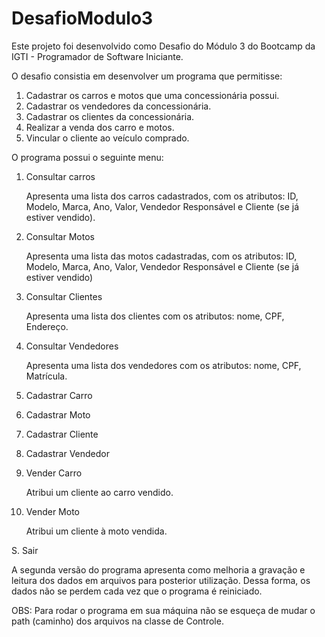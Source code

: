 # DesafioModulo3

Este projeto foi desenvolvido como Desafio do Módulo 3 do Bootcamp da IGTI - Programador de Software Iniciante.

O desafio consistia em desenvolver um programa que permitisse: 
1. Cadastrar os carros e motos que uma concessionária possui.
2. Cadastrar os vendedores da concessionária.
3. Cadastrar os clientes da concessionária.
4. Realizar a venda dos carro e motos.
5. Vincular o cliente ao veículo comprado.

O programa possui o seguinte menu:

1. Consultar carros

      Apresenta uma lista dos carros cadastrados, com os atributos: ID, Modelo, Marca, Ano, Valor, Vendedor Responsável e Cliente (se já estiver vendido).

2. Consultar Motos

      Apresenta uma lista das motos cadastradas, com os atributos: ID, Modelo, Marca, Ano, Valor, Vendedor Responsável e Cliente (se já estiver vendido)
 
3. Consultar Clientes

      Apresenta uma lista dos clientes com os atributos: nome, CPF, Endereço.

4. Consultar Vendedores

      Apresenta uma lista dos vendedores com os atributos: nome, CPF, Matrícula.
 
5. Cadastrar Carro

6. Cadastrar Moto

7. Cadastrar Cliente

8. Cadastrar Vendedor

9. Vender Carro

      Atribui um cliente ao carro vendido.

10. Vender Moto

      Atribui um cliente à moto vendida.

 S. Sair
 

A segunda versão do programa apresenta como melhoria a gravação e leitura dos dados em arquivos para posterior utilização. Dessa forma, os dados não se perdem cada vez que o programa é reiniciado.

OBS: Para rodar o programa em sua máquina não se esqueça de mudar o path (caminho) dos arquivos na classe de Controle.
		

